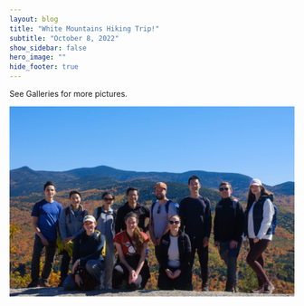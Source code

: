 ```yaml
---
layout: blog
title: "White Mountains Hiking Trip!"
subtitle: "October 8, 2022"
show_sidebar: false
hero_image: ""
hide_footer: true
---
```


See Galleries for more pictures.

![Image](/img/news-images/dscf1677.jpg)

